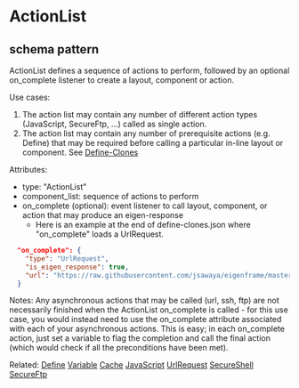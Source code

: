 # ActionList
## schema pattern

ActionList defines a sequence of actions to perform, followed by an optional on_complete listener to create a layout, component or action.

Use cases:
1) The action list may contain any number of different action types (JavaScript, SecureFtp, ...) called as single action.
2) The action list may contain any number of prerequisite actions (e.g. Define) that may be required before calling a particular in-line layout or component.  See [Define-Clones](../frames/define-clones.json)


Attributes:
* type: "ActionList"
* component_list: sequence of actions to perform
* on_complete (optional): event listener to call layout, component, or action that may produce an eigen-response
  - Here is an example at the end of define-clones.json where "on_complete" loads a UrlRequest.
```json
  "on_complete": {
    "type": "UrlRequest",
    "is_eigen_response": true,
    "url": "https://raw.githubusercontent.com/jsawaya/eigenframe/master/web/frames/playlist.json"
  }
```

Notes: Any asynchronous actions that may be called (url, ssh, ftp) are not necessarily finished when the ActionList on_complete is called - for this use case, you would instead need to use the on_complete attribute associated with each of your asynchronous actions.  This is easy; in each on_complete action, just set a variable to flag the completion and call the final action (which would check if all the preconditions have been met).  

Related:
[Define](Define.md) 
[Variable](Variable.md) 
[Cache](Cache.md) 
[JavaScript](JavaScript.md) 
[UrlRequest](UrlRequest.md) 
[SecureShell](SecureShell.md) 
[SecureFtp](SecureFtp.md)




